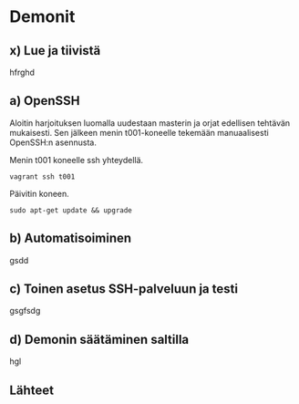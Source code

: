 # Demonit

## x) Lue ja tiivistä

hfrghd

## a) OpenSSH

Aloitin harjoituksen luomalla uudestaan masterin ja orjat edellisen tehtävän mukaisesti. Sen jälkeen menin t001-koneelle tekemään manuaalisesti OpenSSH:n asennusta.

Menin t001 koneelle ssh yhteydellä.


`vagrant ssh t001`

Päivitin koneen.

`sudo apt-get update && upgrade`



## b) Automatisoiminen

gsdd

## c) Toinen asetus SSH-palveluun ja testi

gsgfsdg

## d) Demonin säätäminen saltilla

hgl

## Lähteet
